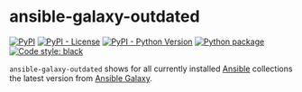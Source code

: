 # ansible-galaxy-outdated

[![PyPI](https://img.shields.io/pypi/v/ansible-galaxy-outdated)](https://pypi.org/project/ansible-galaxy-outdated/)
[![PyPI - License](https://img.shields.io/pypi/l/ansible-galaxy-outdated)](https://pypi.org/project/ansible-galaxy-outdated/)
[![PyPI - Python Version](https://img.shields.io/pypi/pyversions/ansible-galaxy-outdated)](https://pypi.org/project/ansible-galaxy-outdated/)
[![Python package](https://github.com/netsandbox/ansible-galaxy-outdated/actions/workflows/test.yaml/badge.svg)](https://github.com/netsandbox/ansible-galaxy-outdated/actions/workflows/test.yaml)
[![Code style: black](https://img.shields.io/badge/code%20style-black-000000.svg)](https://github.com/psf/black)

`ansible-galaxy-outdated` shows for all currently installed [Ansible](https://www.ansible.com/) collections
the latest version from [Ansible Galaxy](https://galaxy.ansible.com/).
